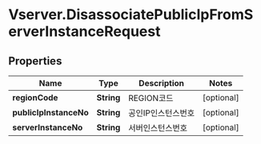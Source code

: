 # Vserver.DisassociatePublicIpFromServerInstanceRequest

## Properties
Name | Type | Description | Notes
------------ | ------------- | ------------- | -------------
**regionCode** | **String** | REGION코드 | [optional] 
**publicIpInstanceNo** | **String** | 공인IP인스턴스번호 | [optional] 
**serverInstanceNo** | **String** | 서버인스턴스번호 | [optional] 


